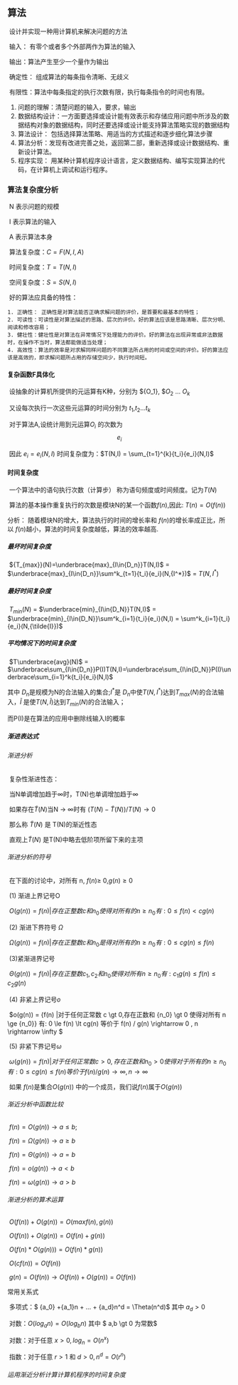 ## 算法

​	设计并实现一种用计算机来解决问题的方法

​    输入： 有零个或者多个外部两作为算法的输入

​	输出：算法产生至少一个量作为输出

​	确定性： 组成算法的每条指令清晰、无歧义

​	有限性：算法中每条指定的执行次数有限，执行每条指令的时间也有限。





1. 问题的理解：清楚问题的输入，要求，输出
2. 数据结构设计：一方面要选择或设计能有效表示和存储应用问题中所涉及的数据结构对象的数据结构，同时还要选择或设计能支持算法策略实现的数据结构
3. 算法设计： 包括选择算法策略、用适当的方式描述和逐步细化算法步骤
4. 算法分析：发现有改进完善之处，返回第二部，重新选择或设计数据结构、重新设计算法。
5. 程序实现： 用某种计算机程序设计语言，定义数据结构、编写实现算法的代码，在计算机上调试和运行程序。

### 算法复杂度分析

​	N 表示问题的规模

​	I 表示算法的输入

​	A 表示算法本身

​	算法复杂度：$C = F(N,I,A)$

​	时间复杂度：$T = T(N,I)$

​	空间复杂度：$S = S(N,I)$

​	好的算法应具备的特性：

    1. 正确性： 正确性是对算法能否正确求解问题的评价，是首要和最基本的特性；
    2. 可读性：可读性是对算法描述的思路、层次的评价。好的算法应该是思路清晰、层次分明、阅读和修改容易；
    3. 健壮性：健壮性是对算法在异常情况下处理能力的评价。好的算法在出现异常或非法数据时，在操作不当时，算法都能做适当处理；
    4. 高效性：算法的效率是对求解同样问题的不同算法所占用的时间或空间的评价。好的算法应该是高效的，即求解问题所占用的存储空间少，执行时间短。

#### 复杂函数F具体化

​	设抽象的计算机所提供的元运算有K种，分别为 ${O_1}, $${O_2}$ ... ${O_k}$

​    又设每次执行一次这些元运算的时间分别为 ${t_1}$,${t_2}$...${t_k}$

​	对于算法A,设统计用到元运算${O_i}$ 的次数为$$ {e_i} $$

​    因此 ${e_i} = {e_i}(N,I)$ 时间复杂度为：$T(N,I) = \sum_{t=1}^{k}{t_i}{e_i}(N,I)$



#### 时间复杂度

​	一个算法中的语句执行次数（计算步） 称为语句频度或时间频度。记为$T(N)$

​	算法的基本操作重复执行的次数是模块N的某一个函数$f(n)$,因此: $T(n) = O(f(n))$

分析： 随着模块N的增大，算法执行的时间的增长率和 $f(n)$的增长率成正比，所以 $f(n)$越小，算法的时间复杂度越低，算法的效率越高.



##### 最坏时间复杂度

​	${T_{max}}(N)=\underbrace{max}_{I\in{D_n}}T(N,I)$ = $\underbrace{max}_{I\in{D_n}}\sum^k_{t=1}{t_i}{e_i}(N,{I^*})$ = $T(N,{I^*})$



##### 最好时间复杂度

​	${T_{min}}(N)$ = $\underbrace{min}_{I\in{D_N}}T(N,I)$ = $\underbrace{min}_{I\in{D_N}}\sum^k_{i=1}{t_i}{e_i}(N,I) = \sum^k_{i=1}{t_i}{e_i}(N,{\tilde{I}})$ 

##### 平均情况下的时间复杂度

​	$T\underbrace{avg}(N)$ = $\underbrace\sum_{I\in{D_n}}P(I)T(N,I)=\underbrace\sum_{I\in{D_N}}P(I)\underbrace\sum_{i=1}^k{t_i}{e_i}(N,I)$

其中 ${D_n}$是规模为N的合法输入的集合;${I^*}$是 ${D_n}$中使$T(N,{I^*})$达到${T_{max}}(N)$的合法输入，${\tilde{I}}$ 是使$T(N,{\tilde{I}})$达到${T_{min}}(N)$的合法输入；

而P(I)是在算法的应用中删除线输入I的概率



##### 渐进表达式

###### 渐进分析

​	复杂性渐进性态：

​		当N单调增加趋于$\infty$时，T(N)也单调增加趋于$\infty$ 

​		如果存在$\tilde{T}(N)$当N $\rightarrow$ $\infty$时有 $(T(N)-\tilde{T}(N))/T(N) \rightarrow 0$

​		那么称 $\tilde{T}(N)$ 是 T(N)的渐近性态

​		直观上$\tilde{T}(N)$ 是T(N)中略去低阶项所留下来的主项



###### 渐进分析的符号

​	在下面的讨论中，对所有 n, $f(n) \geq$ 0,$g(n) \geq 0$

​	(1) 渐进上界记号O

​			$O(g(n)) = {f(n)|存在正整数c和{n_0}使得对所有的 n \geq {n_0}有: 0 \leq f(n) <cg(n)}$

​	(2) 渐进下界符号 $\Omega$

​		$\Omega(g(n)) = {f(n)|存在正整数c和{n_0}是得对所有的 n \geq {n_0}有: 0 \leq cg(n) \leq f(n) }$

​	(3)紧渐进界记号

​		$\Theta(g(n)) = {f(n)|存在正整数 {c_1},{c_2}和 {n_0}使得对所有 n \geq {n_0}有: {c_1}g(n) \leq f(n) \leq {c_2}g(n)}$

​	(4) 非紧上界记号$o$

​		$o(g(n)) = {f(n) |对于任何正常数 c \gt 0,存在正数和 {n_0} \gt 0 使得对所有 n \ge {n_0}} 有: 0 \le f(n) \lt cg(n) 等价于 f(n) / g(n) \rightarrow 0 , n \rightarrow \infty $

​	(5) 非紧下界记号$\omega$

​		$\omega(g(n)) = {f(n)|对于任何正常数 c \gt 0,存在正数和 {n_0} \gt 0 使得对于所有的 n \ge {n_0} 有: 0 \le cg(n) \le f(n)} 等价于 f(n)/g(n) \rightarrow \infty ,  n \rightarrow \infty$



​	如果 $f(n)$是集合$O(g(n))$ 中的一个成员，我们说$f(n)$属于$O(g(n))$



###### 渐近分析中函数比较

​	$f(n) = O(g(n)) \rightarrow a \le b;$

​	$f(n) = \Omega(g(n)) \rightarrow a \ge b$

​	$f(n) = \Theta(g(n)) \rightarrow a = b$

​	$f(n) = o(g(n)) \rightarrow a \lt b$

​	$f(n) = \omega(g(n)) \rightarrow a \gt b$

###### 渐进分析的算术运算

​	$O(f(n)) + O(g(n)) = O(max{f(n),g(n)})$

​	$O(f(n)) + O(g(n)) = O(f(n) + g(n))$

​	$O(f(n) * O(g(n))) = O(f(n) * g(n))$

​	$O(cf(n)) = O(f(n))$

​	$g(n) = O(f(n))  \rightarrow O(f(n)) + O(g(n)) = O(f(n))$

常用关系式

​	多项式：$  {a_0} +{a_1}n + ... + {a_d}n^d = \Theta(n^d)$ 其中 ${a_d} \gt 0$

​	对数：$O({log_a}n) = O({log_b}n)$ 其中 $ a,b \gt 0 为常数$

​	对数：对于任意 $x \gt 0, {log_n} =O(n^x)$

​	指数：对于任意 $r \gt 1$ 和 $d \gt 0, n^d = O(r^n)$

###### 运用渐近分析计算计算机程序的时间复杂度



